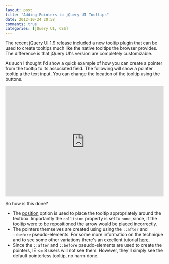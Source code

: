 ```yaml
---
layout: post
title: "Adding Pointers to jQuery UI Tooltips"
date: 2012-10-24 20:58
comments: true
categories: [jQuery UI, CSS]
---
```


The recent [jQuery UI 1.9 release](http://jqueryui.com/changelog/1.9.0/) included a new [tooltip plugin](http://jqueryui.com/tooltip/) that can be used to create tooltips much like the native tooltips the browser provides.  The difference is that jQuery UI's version are completely customizable.

As such I thought I'd show a quick example of how you can create a pointer from the tooltip to its associated field.  The following will show a pointer tooltip a the text input.  You can change the location of the tooltip using the buttons.

<!--more-->

<iframe style="width: 100%; height: 350px;" src="http://jsfiddle.net/tj_vantoll/kyBwU/embedded/result,js,html,css/" allowfullscreen="allowfullscreen" frameborder="0"></iframe>

So how is this done?

* The [position](http://api.jqueryui.com/tooltip/#option-position) option is used to place the tooltip appropriately around the textbox.  Importantly the `collision` property is set to `none`, since, if the tooltip were to be repositioned the arrow would be placed incorrectly.
* The pointers themselves are created using using the `::after` and ``::before`` pseudo-elements.  For some more information on the technique and to see some other variations there's an excellent tutorial [here](http://nicolasgallagher.com/pure-css-speech-bubbles/).
* Since the `::after` and `::before` pseudo-elements are used to create the pointers, IE <= 8 users will not see them.  However, they'll simply see the default pointerless tooltip, no harm done.
